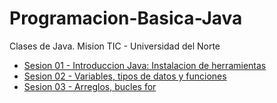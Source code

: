 # Programacion-Basica-Java
Clases de Java. Mision TIC - Universidad del Norte


* [Sesion 01 - Introduccion Java: Instalacion de herramientas](./Sesion_01)
* [Sesion 02 - Variables, tipos de datos y funciones](./Sesion_02)
* [Sesion 03 - Arreglos, bucles for](./Sesion_03)



